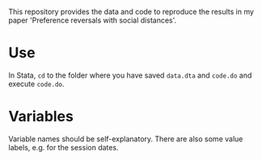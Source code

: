 This repository provides the data and code to reproduce the results in my paper 'Preference reversals with social distances'.

# Use

In Stata,  `cd` to the folder where you have saved `data.dta` and `code.do` and execute `code.do`.

# Variables

Variable names should be self-explanatory. There are also some value labels, e.g. for the session dates.
